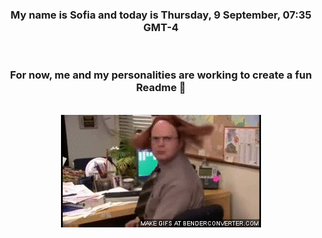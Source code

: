 


<div align="center">
<h3 >My name is Sofia and today is Thursday, 9 September, 07:35 GMT-4</h3><br>
<h3 >For now, me and my personalities are working to create a fun Readme 👋
</h3><br>
<img src='img/dwight.gif' alt='working...'/>
</div>
